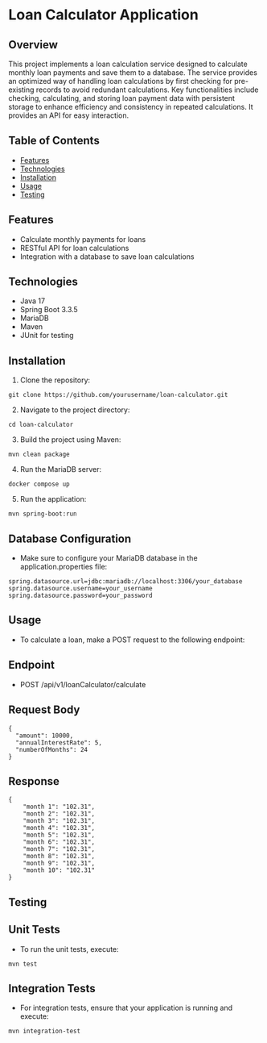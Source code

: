 # Loan Calculator Application

## Overview
This project implements a loan calculation service designed to calculate monthly loan payments and save them to a database. The service provides an optimized way of handling loan calculations by first checking for pre-existing records to avoid redundant calculations. Key functionalities include checking, calculating, and storing loan payment data with persistent storage to enhance efficiency and consistency in repeated calculations. It provides an API for easy interaction.

## Table of Contents
- [Features](#features)
- [Technologies](#technologies)
- [Installation](#installation)
- [Usage](#usage)
- [Testing](#testing)

## Features
- Calculate monthly payments for loans
- RESTful API for loan calculations
- Integration with a database to save loan calculations

## Technologies
- Java 17
- Spring Boot 3.3.5
- MariaDB
- Maven
- JUnit for testing

## Installation
1. Clone the repository:
```
git clone https://github.com/yourusername/loan-calculator.git
```   
2. Navigate to the project directory:
```
cd loan-calculator
```
3. Build the project using Maven:
```
mvn clean package
```
4. Run the MariaDB server:
```
docker compose up
```
5. Run the application:
```
mvn spring-boot:run
```

## Database Configuration

- Make sure to configure your MariaDB database in the application.properties file:
```
spring.datasource.url=jdbc:mariadb://localhost:3306/your_database
spring.datasource.username=your_username
spring.datasource.password=your_password
```

## Usage
- To calculate a loan, make a POST request to the following endpoint:

## Endpoint
- POST /api/v1/loanCalculator/calculate

## Request Body
```
{
  "amount": 10000,
  "annualInterestRate": 5,
  "numberOfMonths": 24
}
```

## Response
```
{
    "month 1": "102.31",
    "month 2": "102.31",
    "month 3": "102.31",
    "month 4": "102.31",
    "month 5": "102.31",
    "month 6": "102.31",
    "month 7": "102.31",
    "month 8": "102.31",
    "month 9": "102.31",
    "month 10": "102.31"
}
```

## Testing

## Unit Tests

- To run the unit tests, execute:
```
mvn test
```
## Integration Tests

- For integration tests, ensure that your application is running and execute:
```
mvn integration-test
```
